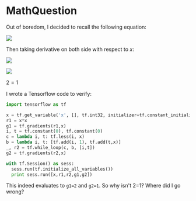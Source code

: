 # MathQuestion

Out of boredom, I decided to recall the following equation:

![](https://latex.codecogs.com/gif.latex?x^2=\underbrace{x&plus;x&plus;\cdots&plus;x}_{(x\text{&space;times})})

Then taking derivative on both side with respect to $x$:

![](https://latex.codecogs.com/gif.latex?\frac{d}{dx}x^2=\frac{d}{dx}[\underbrace{x&plus;x&plus;\cdots&plus;x}_{(x\text{&space;times})}])

![](https://latex.codecogs.com/gif.latex?2x=1&plus;1&plus;\cdots&plus;1=x)

$2=1$

I wrote a Tensorflow code to verify:

```python
import tensorflow as tf

x = tf.get_variable('x', [], tf.int32, initializer=tf.constant_initializer(1))
r1 = x*x
g1 = tf.gradients(r1,x)
i, t = tf.constant(0), tf.constant(0)
c = lambda i, t: tf.less(i, x)
b = lambda i, t: [tf.add(i, 1), tf.add(t,x)]
_, r2 = tf.while_loop(c, b, [i,t])
g2 = tf.gradients(r2,x)

with tf.Session() as sess:
  sess.run(tf.initialize_all_variables())
  print sess.run([x,r1,r2,g1,g2])
```

This indeed evaluates to `g1=2` and `g2=1`. So why isn't 2=1? Where did I go wrong?
